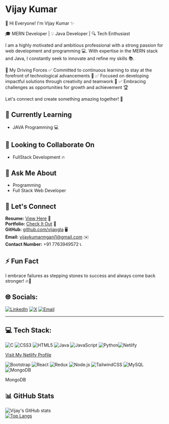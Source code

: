 # Vijay Kumar

🚀 Hi Everyone! I'm Vijay Kumar ✨

🎓 MERN Developer | 💡 Java Developer | 🔍 Tech Enthusiast

I am a highly motivated and ambitious professional with a strong passion for web development and programming 💻. With expertise in the MERN stack and Java, I constantly seek to innovate and refine my skills 📚.

🚀 My Driving Forces
✅ Committed to continuous learning to stay at the forefront of technological advancements 🔄 ✅ Focused on developing impactful solutions through creativity and teamwork 🌟 ✅ Embracing challenges as opportunities for growth and achievement 🏆

Let's connect and create something amazing together! 🤝

## 🌱 Currently Learning
- JAVA Programming 💻

## 🤝 Looking to Collaborate On
- FullStack Development 🔥

## 💬 Ask Me About
- Programming  
- Full Stack Web Developer

## 📩 Let's Connect
**Resume:** [View Here](https://drive.google.com/file/d/1wb0Txcwm1Fi8DACG1oBVBQ8gF4hcUNkd/view?usp=drive_link) 📝  
**Portfolio:** [Check It Out](https://vijayportfoliomganj1.netlify.app/) 🔗  
**GitHub:** [github.com/vijaygla](https://github.com/vijaygla) 🖥️  
**Email:** [vijaykumarmganj1@gmail.com](mailto:vijaykumarmganj1@gmail.com) ✉️  
**Contact Number:** +91 7763949572 📞  

## ⚡ Fun Fact
I embrace failures as stepping stones to success and always come back stronger! 🔥💪

## 🌐 Socials:
[![LinkedIn](https://img.shields.io/badge/LinkedIn-%230A66C2.svg?style=for-the-badge&logo=linkedin&logoColor=white)](https://www.linkedin.com/in/vijaykumarmganj1/)
[![X](https://img.shields.io/badge/Twitter-%23000000.svg?style=for-the-badge&logo=twitter&logoColor=white)](https://x.com/vijaykumarmgani)
[![Email](https://img.shields.io/badge/Email-D14836?style=for-the-badge&logo=gmail&logoColor=white)](mailto:vijaykumarmganj1@gmail.com)


---

## 💻 Tech Stack:
![C](https://img.shields.io/badge/C-%2300599C.svg?style=for-the-badge&logo=c&logoColor=white)
![CSS3](https://img.shields.io/badge/CSS3-%231572B6.svg?style=for-the-badge&logo=css3&logoColor=white)
![HTML5](https://img.shields.io/badge/HTML5-%23E34F26.svg?style=for-the-badge&logo=html5&logoColor=white)
![Java](https://img.shields.io/badge/Java-%23ED8B00.svg?style=for-the-badge&logo=java&logoColor=white)
![JavaScript](https://img.shields.io/badge/JavaScript-%23F7DF1E.svg?style=for-the-badge&logo=javascript&logoColor=black)
![Python](https://img.shields.io/badge/Python-%233776AB.svg?style=for-the-badge&logo=python&logoColor=white)![Netlify](https://img.shields.io/badge/Netlify-%23000000.svg?style=for-the-badge&logo=netlify&logoColor=white)

[Visit My Netlify Profile](https://app.netlify.com/teams/vijaykumarmganj1/sites)

![Bootstrap](https://img.shields.io/badge/Bootstrap-%237952B3.svg?style=for-the-badge&logo=bootstrap&logoColor=white)
![React](https://img.shields.io/badge/React-%2361DAFB.svg?style=for-the-badge&logo=react&logoColor=black)
![Redux](https://img.shields.io/badge/Redux-%23764ABC.svg?style=for-the-badge&logo=redux&logoColor=white)
![Node.js](https://img.shields.io/badge/Node.js-%23339933.svg?style=for-the-badge&logo=node.js&logoColor=white)
![TailwindCSS](https://img.shields.io/badge/TailwindCSS-%2338B2AC.svg?style=for-the-badge&logo=tailwind-css&logoColor=white)
![MySQL](https://img.shields.io/badge/MySQL-%234479A1.svg?style=for-the-badge&logo=mysql&logoColor=white)
![MongoDB](https://img.shields.io/badge/MongoDB-%234EA94B.svg?style=for-the-badge&logo=mongodb&logoColor=white)


MongoDB  

## 📊 GitHub Stats
![Vijay's GitHub stats](https://github-readme-stats.vercel.app/api?username=vijaygla&show_icons=true&theme=radical)  
[![Top Langs](https://github-readme-stats.vercel.app/api/top-langs/?username=vijaygla&layout=compact&theme=radical)](https://github.com/anuraghazra/github-readme-stats)

